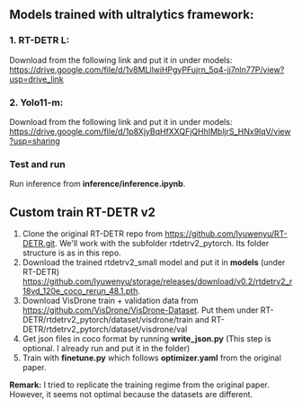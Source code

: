 
## Models trained with ultralytics framework:
### 1. RT-DETR L:
Download from the following link and put it in under models:
https://drive.google.com/file/d/1v8MLllwiHPgyPFujrn_5q4-jj7nln77P/view?usp=drive_link
### 2. Yolo11-m:
Download from the following link and put it in under models:
https://drive.google.com/file/d/1p8XjyBqHfXXQFjQHhIMbljrS_HNx9lqV/view?usp=sharing
### Test and run
Run inference from **inference/inference.ipynb**.

## Custom train RT-DETR v2
1. Clone the original RT-DETR repo from https://github.com/lyuwenyu/RT-DETR.git. We'll work with the subfolder rtdetrv2_pytorch. Its folder structure is as in this repo.
2. Download the trained rtdetrv2_small model and put it in **models** (under RT-DETR) https://github.com/lyuwenyu/storage/releases/download/v0.2/rtdetrv2_r18vd_120e_coco_rerun_48.1.pth. 
3. Download VisDrone train + validation data from https://github.com/VisDrone/VisDrone-Dataset.
Put them under RT-DETR/rtdetrv2_pytorch/dataset/visdrone/train and RT-DETR/rtdetrv2_pytorch/dataset/visdrone/val
4. Get json files in coco format by running **write_json.py** (This step is optional. I already run and put it in the folder)
5. Train with **finetune.py** which follows **optimizer.yaml** from the original paper.

**Remark:** I tried to replicate the training regime from the original paper. However, it seems not optimal because the datasets are different.


